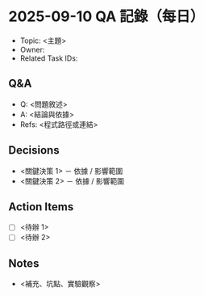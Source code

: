 # 2025-09-10 QA 記錄（每日）

- Topic: <主題>
- Owner: <your-name>
- Related Task IDs: <task-ids-if-any>

## Q&A
- Q: <問題敘述>
- A: <結論與依據>
- Refs: <程式路徑或連結>

## Decisions
- <關鍵決策 1> － 依據 / 影響範圍
- <關鍵決策 2> － 依據 / 影響範圍

## Action Items
- [ ] <待辦 1>
- [ ] <待辦 2>

## Notes
- <補充、坑點、實驗觀察>

